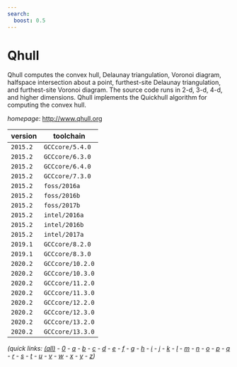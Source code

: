 ```yaml
---
search:
  boost: 0.5
---
```

# Qhull

Qhull computes the convex hull, Delaunay triangulation, Voronoi diagram,  halfspace intersection about a point, furthest-site Delaunay triangulation,  and furthest-site Voronoi diagram. The source code runs in 2-d, 3-d, 4-d, and  higher dimensions. Qhull implements the Quickhull algorithm for computing the  convex hull.

*homepage*: <http://www.qhull.org>

version | toolchain
--------|----------
``2015.2`` | ``GCCcore/5.4.0``
``2015.2`` | ``GCCcore/6.3.0``
``2015.2`` | ``GCCcore/6.4.0``
``2015.2`` | ``GCCcore/7.3.0``
``2015.2`` | ``foss/2016a``
``2015.2`` | ``foss/2016b``
``2015.2`` | ``foss/2017b``
``2015.2`` | ``intel/2016a``
``2015.2`` | ``intel/2016b``
``2015.2`` | ``intel/2017a``
``2019.1`` | ``GCCcore/8.2.0``
``2019.1`` | ``GCCcore/8.3.0``
``2020.2`` | ``GCCcore/10.2.0``
``2020.2`` | ``GCCcore/10.3.0``
``2020.2`` | ``GCCcore/11.2.0``
``2020.2`` | ``GCCcore/11.3.0``
``2020.2`` | ``GCCcore/12.2.0``
``2020.2`` | ``GCCcore/12.3.0``
``2020.2`` | ``GCCcore/13.2.0``
``2020.2`` | ``GCCcore/13.3.0``


*(quick links: [(all)](../index.md) - [0](../0/index.md) - [a](../a/index.md) - [b](../b/index.md) - [c](../c/index.md) - [d](../d/index.md) - [e](../e/index.md) - [f](../f/index.md) - [g](../g/index.md) - [h](../h/index.md) - [i](../i/index.md) - [j](../j/index.md) - [k](../k/index.md) - [l](../l/index.md) - [m](../m/index.md) - [n](../n/index.md) - [o](../o/index.md) - [p](../p/index.md) - [q](../q/index.md) - [r](../r/index.md) - [s](../s/index.md) - [t](../t/index.md) - [u](../u/index.md) - [v](../v/index.md) - [w](../w/index.md) - [x](../x/index.md) - [y](../y/index.md) - [z](../z/index.md))*

